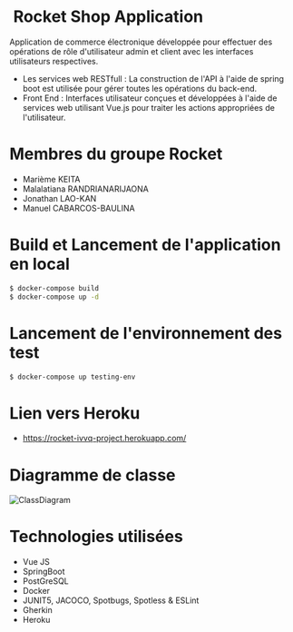 Rocket Shop Application
=======================
Application de commerce électronique développée pour effectuer des opérations de rôle d'utilisateur admin et client avec les interfaces utilisateurs respectives.

  - Les services web RESTfull : La construction de l'API à l'aide de spring boot est utilisée pour gérer toutes les opérations du back-end.
  - Front End : Interfaces utilisateur conçues et développées à l'aide de services web utilisant Vue.js pour traiter les actions appropriées de l'utilisateur.
 
 Membres du groupe Rocket
 ========================
 
* Marième KEITA
* Malalatiana RANDRIANARIJAONA
* Jonathan LAO-KAN
* Manuel CABARCOS-BAULINA

Build et Lancement de l'application en local
============================================

```sh
$ docker-compose build
$ docker-compose up -d
```
Lancement de l'environnement des test
======================================

```sh
$ docker-compose up testing-env
```

Lien vers Heroku
========================================

* <https://rocket-ivvq-project.herokuapp.com/>

Diagramme de classe
====================

![ClassDiagram](https://user-images.githubusercontent.com/55536171/83962343-ddeeca00-a89c-11ea-8398-585cf1bf517d.png)

Technologies utilisées
======================

* Vue JS
* SpringBoot
* PostGreSQL
* Docker
* JUNIT5, JACOCO, Spotbugs, Spotless & ESLint
* Gherkin
* Heroku
